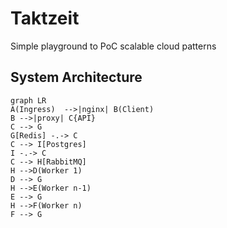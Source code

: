 # Taktzeit

Simple playground to PoC scalable cloud patterns

## System Architecture

```mermaid
graph LR
A(Ingress)  -->|nginx| B(Client)
B -->|proxy| C{API}
C --> G
G[Redis] -.-> C
C --> I[Postgres]
I -.-> C
C --> H[RabbitMQ]
H -->D(Worker 1)
D --> G
H -->E(Worker n-1)
E --> G
H -->F(Worker n)
F --> G
```
